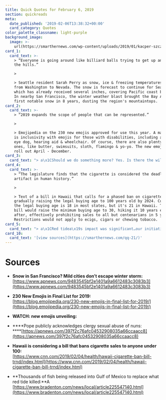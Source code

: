 ```yaml
---
title: Quick Quotes for February 6, 2019
section: quickreads
meta:
  date_published: '2019-02-06T13:38:32+00:00'
  card_category: Quotes
color_palette_classname: light-purple
background_image:
  image: >-
    url(https://smarthernews.com/wp-content/uploads/2019/01/kacper-szczechla-179611-unsplash-scaled.jpg)
card_1:
  card_text: >-
    > “Everyone is going around like billiard balls trying to get up and down
    the hills.”

    > 

    > Seattle resident Sarah Perry as snow, ice & freezing temperatures struck
    from Washington to Nevada. The snow is forecast to continue for Seattle
    which has already received several inches, covering Pacific coast beaches.
    In nearby San Francisco, the winter weather blast brought the Bay Area its
    first notable snow in 8 years, dusting the region's mountaintops.
card_2:
  card_text: >-
    > “2019 expands the scope of people that can be represented.”

    > 

    > Emojipedia on the 230 new emojis approved for use this year. A major theme
    is inclusivity with emojis for those with disabilities, including a seeing
    eye dog, hearing aid & wheelchair. Of course, there are also plenty of fun
    ones, like butter, swimsuits, sloth, flamingo & yo-yo. The new emojis will
    roll out April - December.
card_3:
  card_text: "> a\x1CShould we do something more? Yes. Is there the will? Yes. But ita\x19s a path that we have already begun.”\n> \n> Pope Francis in his first public acknowledgement of clergy sexual abuse of nuns. After a trip to the United Arab Emirates, the first ever trip by the papacy to the Arabian Peninsula - the birthplace of Islam - the Pope said the church has been working to stop the abuse for \"some time.\""
card_4:
  card_text: >-
    > “The legislature finds that the cigarette is considered the deadliest
    artifact in human history.”

    > 

    > Text of a bill in Hawaii that calls for a phased ban on cigarettes,
    gradually raising the legal buying age to 100 years old by 2024. Currently,
    the legal buying age is 18 in most states, but it's 21 in Hawaii. This new
    bill would raise the minimum buying age to 30, hiking it 10 years each year
    after, effectively prohibiting sales to all but centenarians in 5 years.
    Restrictions would not apply to ecigs, cigars or chewing tobacco.
card_5:
  card_text: "> a\x1CRed tidea\x19s impact was significant…our initiative is to give back. Our philosophy is every little bit helps.a\x1D\n> \n> Brian Gorski, Coastal Conservation Assoc. exec. dir., as more than 16K fish are released in southwest Florida waters in an effort to recover from last year's red tide, Florida's worse in a decade, which killed 267 tons of marine life. The red tide is caused by toxins released from dead algae; it can be deadly to wildlife and irritate humans."
card_10:
  card_text: '[view sources](https://smarthernews.com/qq-21/)'
---
```

Sources
=======

*   **Snow in San Francisco? Mild cities don’t escape winter storm:**  
    [https://www.apnews.com/9483545bf2e1401a9a6612483c3083b3](https://www.apnews.com/9483545bf2e1401a9a6612483c3083b3)
*   **230 New Emojis in Final List for 2019:**  
    [https://blog.emojipedia.org/230-new-emojis-in-final-list-for-2019/](https://blog.emojipedia.org/230-new-emojis-in-final-list-for-2019/)
*   **WATCH: new emojis unveiling:**  
    
*   ****Pope publicly acknowledges clergy sexual abuse of nuns:  
    ****[https://apnews.com/397f2c76afc04532908035a66ccaacc8](https://apnews.com/397f2c76afc04532908035a66ccaacc8)
*   **Hawaii is considering a bill that bans cigarette sales to anyone under 100:**  
    [https://www.cnn.com/2019/02/04/health/hawaii-cigarette-ban-bill-trnd/index.html](https://www.cnn.com/2019/02/04/health/hawaii-cigarette-ban-bill-trnd/index.html)
*   **Thousands of fish being released into Gulf of Mexico to replace what red tide killed:**A [https://www.bradenton.com/news/local/article225547140.html](https://www.bradenton.com/news/local/article225547140.html)